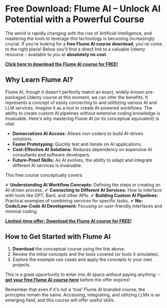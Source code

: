 # Free Download: Flume AI – Unlock AI Potential with a Powerful Course

The world is rapidly changing with the rise of Artificial Intelligence, and mastering the tools to leverage this technology is becoming increasingly crucial. If you're looking for a **free Flume AI course download**, you've come to the right place! Below you'll find a direct link to a valuable Udemy resource – available to you at **absolutely no cost**.

[**Click here to download the Flume AI course for FREE!**](https://udemywork.com/flume-ai)

## Why Learn Flume AI?

Flume AI, though it doesn't perfectly match an exact, widely-known pre-packaged Udemy course at this moment, we can infer the benefits. It represents a concept of easily connecting to and utilitizing various AI and LLM services. Imagine it as a tool to create AI-powered workflows. The ability to create custom AI pipelines without extensive coding knowledge is invaluable. Here's why mastering Flume AI (or its conceptual equivalent) is vital:

*   **Democratizes AI Access:** Allows non-coders to build AI-driven solutions.
*   **Faster Prototyping:** Quickly test and iterate on AI applications.
*   **Cost-Effective AI Solutions:** Reduces dependency on expensive AI consultants and software developers.
*   **Future-Proof Skills:** As AI evolves, the ability to adapt and integrate different AI services is invaluable.

This free course conceptually covers:

✔ **Understanding AI Workflow Concepts:** Defining the steps in creating an AI-driven process.
✔ **Connecting to Different AI Services:** How to interface with tools like GPT, Bard, and other APIs.
✔ **Building Custom AI Pipelines:** Practical examples of combining services for specific tasks.
✔ **No-Code/Low-Code AI Development:** Focusing on user-friendly interfaces and minimal coding.

[**Limited-time offer: Download the Flume AI course for FREE!**](https://udemywork.com/flume-ai)

## How to Get Started with Flume AI

1.  **Download** the conceptual course using the link above.
2.  Review the initial concepts and the tools covered (or tools it simulates).
3.  Explore the example use cases and apply the concepts to your own projects.

This is a great opportunity to enter into AI space without paying anything -- **[get your free Flume AI course here](https://udemywork.com/flume-ai)** before the offer expires!

Remember that even if it's not a 'true' Flume AI branded course, the principles remain the same. Accessing, integrating, and utilizing LLMs is an emerging field, and this course will offer useful skills.
